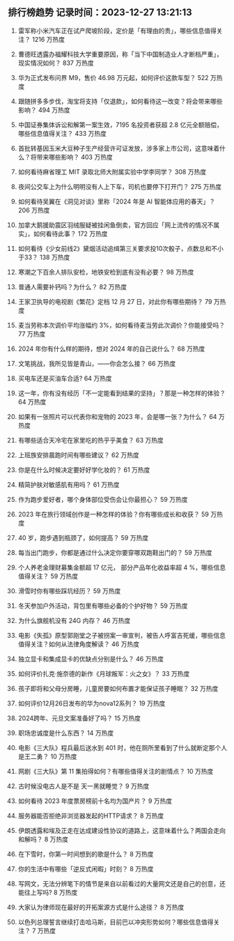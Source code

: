 
## 排行榜趋势 记录时间：2023-12-27 13:21:13
  
  1. 雷军称小米汽车正在试产爬坡阶段，定价是「有理由的贵」，哪些信息值得关注？ 1216 万热度
    
  2. 曹德旺透露办福耀科技大学重要原因，称「当下中国制造业人才断档严重」，现实情况如何？ 837 万热度
    
  3. 华为正式发布问界 M9，售价 46.98 万元起，如何评价这款车型？ 522 万热度
    
  4. 跟随拼多多步伐，淘宝将支持「仅退款」，如何看待这一改变？将会带来哪些影响？ 494 万热度
    
  5. 中国证券集体诉讼和解第一案生效，7195 名投资者获超 2.8 亿元全额赔偿，哪些信息值得关注？ 433 万热度
    
  6. 首批转基因玉米大豆种子生产经营许可证发放，涉多家上市公司，这意味着什么？将带来哪些影响？ 403 万热度
    
  7. 如何看待麻省理工 MIT 录取北师大附属实验中学李同学？ 308 万热度
    
  8. 夜间公交车上为什么明明没有人上下车，司机也要停下打开门？ 275 万热度
    
  9. 如何看待吴翼在《洞见对谈》里称「2024 年是 AI 智能体应用的春天」？ 206 万热度
    
  10. 加拿大鹅援助震区羽绒服疑被挂闲鱼倒卖，官方回应「网上流传的情况不属实」，如何看待此事？ 172 万热度
    
  11. 如何看待《少女前线2》黛烟活动追缉第三关要求投10次骰子，点数总和不小于33？ 138 万热度
    
  12. 寒潮之下百余人排队安检，地铁安检到底有没有必要？ 98 万热度
    
  13. 普通人需要补钙吗？为什么？ 82 万热度
    
  14. 王家卫执导的电视剧《繁花》定档 12 月 27 日，对此你有哪些期待？ 79 万热度
    
  15. 麦当劳称本次调价平均涨幅约 3%，如何看待麦当劳此次调价？你能接受吗？ 77 万热度
    
  16. 2024 年你有什么样的期待，想对 2024 年的自己说什么？ 68 万热度
    
  17. 文笔挑战，我所见皆是青山，——你会怎么接？ 66 万热度
    
  18. 买电车还是买油车合适? 64 万热度
    
  19. 这一年，你有没有经历「不一定能看到结果的坚持」？那是一种怎样的体验？ 64 万热度
    
  20. 如果有一张照片可以代表你和宠物的 2023 年，会是哪一张？为什么？ 64 万热度
    
  21. 有哪些适合天冷宅在家里吃的热乎乎美食？ 63 万热度
    
  22. 上班族安排晨跑时间有哪些建议？ 62 万热度
    
  23. 你是在什么时候决定要好好学化妆的？ 61 万热度
    
  24. 精简护肤对敏感肌有用吗？ 61 万热度
    
  25. 作为跑步爱好者，哪个身体部位受伤会让你最担心？ 59 万热度
    
  26. 2023 年在旅行领域创作是一种怎样的体验？你有哪些成长和收获？ 59 万热度
    
  27. 40 岁，跑步遇到瓶颈了，如何提高？ 59 万热度
    
  28. 每当出门跑步，你都是通过什么决定你要穿哪双跑鞋出门的？ 59 万热度
    
  29. 个人养老金理财募集金额超 17 亿元， 部分产品年化收益率超 4 %，哪些信息值得关注？ 59 万热度
    
  30. 滑雪时你有哪些踩坑经历？ 59 万热度
    
  31. 冬天参加户外活动，背包里有哪些必备的个护好物？ 59 万热度
    
  32. 为什么旗舰机没有 24G 内存？ 46 万热度
    
  33. 电影《失孤》原型郭刚堂之子被拐案一审宣判，被告人呼富吉死缓，哪些信息值得关注？如何从法律角度解读？ 46 万热度
    
  34. 独立显卡和集成显卡的优缺点分别是什么？ 46 万热度
    
  35. 如何评价扎克·施奈德的新作《月球叛军：火之女》？ 33 万热度
    
  36. 孩子即将和父母分房睡，儿童房要如何布置才能保证孩子睡眠？ 32 万热度
    
  37. 如何评价12月26日发布的华为nova12系列？ 19 万热度
    
  38. 2024跨年、元旦文案准备好了吗？ 15 万热度
    
  39. 职场忠诚度是什么东西？ 14 万热度
    
  40. 电影《三大队》程兵最后送水到 401 时，他在厕所里看到了什么就断定那个人是王二勇？ 10 万热度
    
  41. 网剧《三大队》第 11 集拍得如何？有哪些值得关注的剧情点？ 10 万热度
    
  42. 古时候没电古人是不是 天一黑就睡觉？ 9 万热度
    
  43. 如何看待 2023 年度票房榜前十名均为国产片？ 9 万热度
    
  44. 服务器能否拒绝非浏览器发起的HTTP请求？ 8 万热度
    
  45. 伊朗透露和埃及正走在达成建设性协议的道路上，这意味着什么？两国会走向和解吗？ 8 万热度
    
  46. 在下雪时，你第一时间想到的歌是什么？ 8 万热度
    
  47. 你的生活中有哪些「逆反式闲暇」时刻？ 8 万热度
    
  48. 写网文，无法分辨笔下的情节是来自以前看过的大量网文还是自己的创意，还能往上写吗? 8 万热度
    
  49. 大家认为律师现在最好的开拓案源方式是什么途径？ 8 万热度
    
  50. 以色列总理誓言继续打击哈马斯，目前巴以冲突形势如何？哪些信息值得关注？ 7 万热度
    